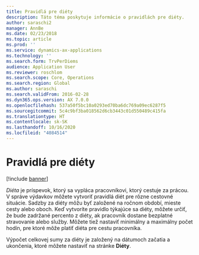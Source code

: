 ```yaml
---
title: Pravidlá pre diéty
description: Táto téma poskytuje informácie o pravidlách pre diéty.
author: saraschi2
manager: AnnBe
ms.date: 02/23/2018
ms.topic: article
ms.prod: ''
ms.service: dynamics-ax-applications
ms.technology: ''
ms.search.form: TrvPerDiems
audience: Application User
ms.reviewer: roschlom
ms.search.scope: Core, Operations
ms.search.region: Global
ms.author: saraschi
ms.search.validFrom: 2016-02-28
ms.dyn365.ops.version: AX 7.0.0
ms.openlocfilehash: 537a50f5bc10a0293ed70ba6dc769a09ec6287f5
ms.sourcegitcommit: 5c4c9bf3ba018562d6cb3443c01d550489c415fa
ms.translationtype: HT
ms.contentlocale: sk-SK
ms.lasthandoff: 10/16/2020
ms.locfileid: "4084514"
---
```

# <a name="per-diem-rules"></a>Pravidlá pre diéty

[!include [banner](../includes/banner.md)]

*Diéta* je príspevok, ktorý sa vypláca pracovníkovi, ktorý cestuje za prácou. V správe výdavkov môžete vytvoriť pravidlá diét pre rôzne cestovné situácie. Sadzby za diéty môžu byť založené na ročnom období, mieste cesty alebo oboch. Keď vytvoríte pravidlo týkajúce sa diéty, môžete určiť, že bude zadržané percento z diéty, ak pracovník dostane bezplatné stravovanie alebo služby. Môžete tiež nastaviť minimálny a maximálny počet hodín, pre ktoré môže platiť diéta pre cestu pracovníka.

Výpočet celkovej sumy za diéty je založený na dátumoch začatia a ukončenia, ktoré môžete nastaviť na stránke **Diéty**.
